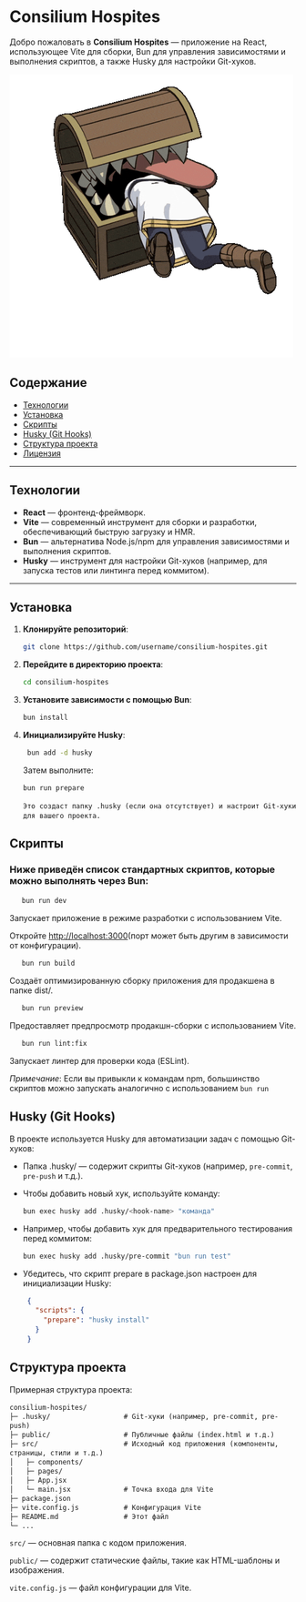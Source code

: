 # Consilium Hospites

Добро пожаловать в **Consilium Hospites** — приложение на React, использующее Vite для сборки, Bun для управления зависимостями и выполнения скриптов, а также Husky для настройки Git-хуков.

![consilium-hospites](public\logo.gif "Consilium Hospites")

## Содержание

- [Технологии](#технологии)
- [Установка](#установка)
- [Скрипты](#скрипты)
- [Husky (Git Hooks)](#husky-git-hooks)
- [Структура проекта](#структура-проекта)
- [Лицензия](#лицензия)

---

## Технологии

- **React** — фронтенд-фреймворк.
- **Vite** — современный инструмент для сборки и разработки, обеспечивающий быструю загрузку и HMR.
- **Bun** — альтернатива Node.js/npm для управления зависимостями и выполнения скриптов.
- **Husky** — инструмент для настройки Git-хуков (например, для запуска тестов или линтинга перед коммитом).

---

## Установка

1. **Клонируйте репозиторий**:
   ```bash
   git clone https://github.com/username/consilium-hospites.git
   ```

2. **Перейдите в директорию проекта**:
    ```bash
    cd consilium-hospites
   ```

3. **Установите зависимости с помощью Bun**:
    ```bash
    bun install
   ```

4. **Инициализируйте Husky**:
   ```bash
    bun add -d husky
   ```

   Затем выполните:
    ```bash
    bun run prepare
    ```
   `Это создаст папку .husky (если она отсутствует) и настроит Git-хуки для вашего проекта.`

## Скрипты

### Ниже приведён список стандартных скриптов, которые можно выполнять через Bun:
```bash
   bun run dev
   ```
   Запускает приложение в режиме разработки с использованием Vite.

   Откройте <http://localhost:3000>(порт может быть другим в зависимости от конфигурации).

```bash
   bun run build
  ```
   Создаёт оптимизированную сборку приложения для продакшена в папке dist/.

```bash
   bun run preview
  ```
   Предоставляет предпросмотр продакшн-сборки с использованием Vite.

```bash
   bun run lint:fix
  ```
   Запускает линтер для проверки кода (ESLint).

   _Примечание_: Если вы привыкли к командам npm, большинство скриптов можно запускать аналогично с использованием `bun run`

## Husky (Git Hooks)
В проекте используется Husky для автоматизации задач с помощью Git-хуков:

- Папка .husky/ — содержит скрипты Git-хуков (например, `pre-commit`, `pre-push` и т.д.).
- Чтобы добавить новый хук, используйте команду:
   ```bash
   bun exec husky add .husky/<hook-name> "команда"
   ```
  
- Например, чтобы добавить хук для предварительного тестирования перед коммитом:
   ```bash
   bun exec husky add .husky/pre-commit "bun run test"
   ```
- Убедитесь, что скрипт prepare в package.json настроен для инициализации Husky:
   ```json
    {
      "scripts": {
        "prepare": "husky install"
      }
    }
   ```

## Структура проекта

Примерная структура проекта:

```
consilium-hospites/
├─ .husky/                  # Git-хуки (например, pre-commit, pre-push)
├─ public/                  # Публичные файлы (index.html и т.д.)
├─ src/                     # Исходный код приложения (компоненты, страницы, стили и т.д.)
│   ├─ components/
│   ├─ pages/
│   ├─ App.jsx
│   └─ main.jsx             # Точка входа для Vite
├─ package.json
├─ vite.config.js           # Конфигурация Vite
├─ README.md                # Этот файл
└─ ...
```

`src/` — основная папка с кодом приложения.

`public/` — содержит статические файлы, такие как HTML-шаблоны и изображения.

`vite.config.js` — файл конфигурации для Vite.

